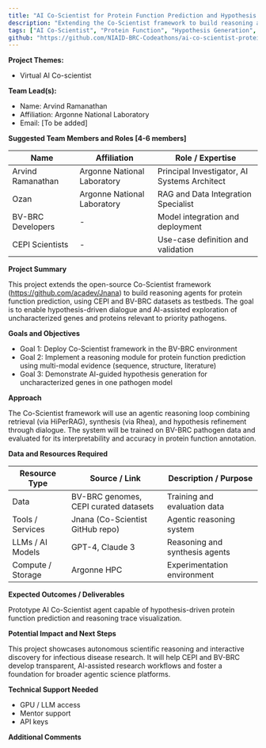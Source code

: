 ```yaml
---
title: "AI Co-Scientist for Protein Function Prediction and Hypothesis Generation"
description: "Extending the Co-Scientist framework to build reasoning agents for protein function prediction using CEPI and BV-BRC datasets for priority pathogens"
tags: ["AI Co-Scientist", "Protein Function", "Hypothesis Generation", "Reasoning Agents", "Jnana"]
github: "https://github.com/NIAID-BRC-Codeathons/ai-co-scientist-protein-function"
---
```


**Project Themes:**

- Virtual AI Co-scientist

**Team Lead(s):**

- Name: Arvind Ramanathan
- Affiliation: Argonne National Laboratory
- Email: [To be added]

**Suggested Team Members and Roles \[4-6 members\]**

| Name                 | Affiliation                      | Role / Expertise                        |
| -------------------- | -------------------------------- | --------------------------------------- |
| Arvind Ramanathan    | Argonne National Laboratory      | Principal Investigator, AI Systems Architect |
| Ozan                 | Argonne National Laboratory      | RAG and Data Integration Specialist     |
| BV-BRC Developers    | -                                | Model integration and deployment        |
| CEPI Scientists      | -                                | Use-case definition and validation      |

**Project Summary**

This project extends the open-source Co-Scientist framework (https://github.com/acadev/Jnana) to build reasoning agents for protein function prediction, using CEPI and BV-BRC datasets as testbeds. The goal is to enable hypothesis-driven dialogue and AI-assisted exploration of uncharacterized genes and proteins relevant to priority pathogens.

**Goals and Objectives**

- Goal 1: Deploy Co-Scientist framework in the BV-BRC environment
- Goal 2: Implement a reasoning module for protein function prediction using multi-modal evidence (sequence, structure, literature)
- Goal 3: Demonstrate AI-guided hypothesis generation for uncharacterized genes in one pathogen model

**Approach**

The Co-Scientist framework will use an agentic reasoning loop combining retrieval (via HiPerRAG), synthesis (via Rhea), and hypothesis refinement through dialogue. The system will be trained on BV-BRC pathogen data and evaluated for its interpretability and accuracy in protein function annotation.

**Data and Resources Required**

| Resource Type     | Source / Link                          | Description / Purpose              |
| ----------------- | -------------------------------------- | ---------------------------------- |
| Data              | BV-BRC genomes, CEPI curated datasets  | Training and evaluation data       |
| Tools / Services  | Jnana (Co-Scientist GitHub repo)       | Agentic reasoning system           |
| LLMs / AI Models  | GPT-4, Claude 3                        | Reasoning and synthesis agents     |
| Compute / Storage | Argonne HPC                            | Experimentation environment        |

**Expected Outcomes / Deliverables**

Prototype AI Co-Scientist agent capable of hypothesis-driven protein function prediction and reasoning trace visualization.

**Potential Impact and Next Steps**

This project showcases autonomous scientific reasoning and interactive discovery for infectious disease research. It will help CEPI and BV-BRC develop transparent, AI-assisted research workflows and foster a foundation for broader agentic science platforms.

**Technical Support Needed**

- GPU / LLM access
- Mentor support
- API keys

**Additional Comments**
